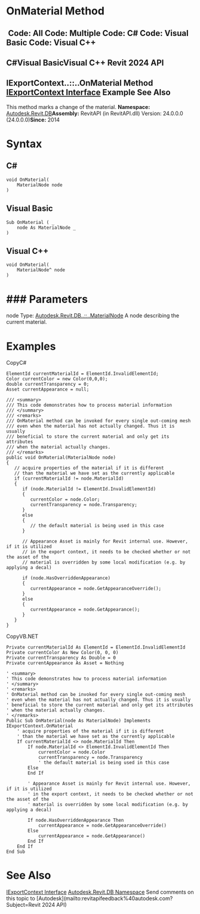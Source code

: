 # OnMaterial Method

﻿
 Code: All Code: Multiple Code: C# Code: Visual Basic Code: Visual C++   
---  
C#Visual BasicVisual C++
Revit 2024 API  
---  
IExportContext..::..OnMaterial Method   
[IExportContext Interface](7d0dc6df-db0e-6a07-3b42-8dde1bedb3c1.md "IExportContext Interface") Example See Also  
---  
This method marks a change of the material. 
**Namespace:** [Autodesk.Revit.DB](87546ba7-461b-c646-cbb1-2cb8f5bff8b2.md "Autodesk.Revit.DB Namespace")**Assembly:** RevitAPI (in RevitAPI.dll) Version: 24.0.0.0 (24.0.0.0)**Since:** 2014 
# Syntax
C#  
---  
```text
void OnMaterial(
	MaterialNode node
)
```
  
Visual Basic  
---  
```text
Sub OnMaterial ( _
	node As MaterialNode _
)
```
  
Visual C++  
---  
```text
void OnMaterial(
	MaterialNode^ node
)
```
  
# ### Parameters
node
    Type: [Autodesk.Revit.DB..::..MaterialNode](c70338a6-7f40-e89e-607b-47162df3a5ef.md "MaterialNode Class") A node describing the current material. 
# Examples
CopyC#
```text
ElementId currentMaterialId = ElementId.InvalidElementId;
Color currentColor = new Color(0,0,0);
double currentTransparency = 0;
Asset currentAppearance = null;

/// <summary>
/// This code demonstrates how to process material information
/// </summary>
/// <remarks>
/// OnMaterial method can be invoked for every single out-coming mesh
/// even when the material has not actually changed. Thus it is usually
/// beneficial to store the current material and only get its attributes
/// when the material actually changes.
/// </remarks>
public void OnMaterial(MaterialNode node)
{
   // acquire properties of the material if it is different
   // than the material we have set as the currently applicable
   if (currentMaterialId != node.MaterialId)
   {
      if (node.MaterialId != ElementId.InvalidElementId)
      {
         currentColor = node.Color;
         currentTransparency = node.Transparency;
      }
      else
      {
         // the default material is being used in this case
      }

      // Appearance Asset is mainly for Revit internal use. However, if it is utilized 
      // in the export context, it needs to be checked whether or not the asset of the 
      // material is overridden by some local modification (e.g. by applying a decal)

      if (node.HasOverriddenAppearance)
      {
         currentAppearance = node.GetAppearanceOverride();
      }
      else
      {
         currentAppearance = node.GetAppearance();
      }
   }
}
```

CopyVB.NET
```text
Private currentMaterialId As ElementId = ElementId.InvalidElementId
Private currentColor As New Color(0, 0, 0)
Private currentTransparency As Double = 0
Private currentAppearance As Asset = Nothing

' <summary>
' This code demonstrates how to process material information
' </summary>
' <remarks>
' OnMaterial method can be invoked for every single out-coming mesh
' even when the material has not actually changed. Thus it is usually
' beneficial to store the current material and only get its attributes
' when the material actually changes.
' </remarks>
Public Sub OnMaterial(node As MaterialNode) Implements IExportContext.OnMaterial
    ' acquire properties of the material if it is different
    ' than the material we have set as the currently applicable
    If currentMaterialId <> node.MaterialId Then
        If node.MaterialId <> ElementId.InvalidElementId Then
            currentColor = node.Color
            currentTransparency = node.Transparency
            ' the default material is being used in this case
        Else
        End If

        ' Appearance Asset is mainly for Revit internal use. However, if it is utilized 
        ' in the export context, it needs to be checked whether or not the asset of the 
        ' material is overridden by some local modification (e.g. by applying a decal)

        If node.HasOverriddenAppearance Then
            currentAppearance = node.GetAppearanceOverride()
        Else
            currentAppearance = node.GetAppearance()
        End If
    End If
End Sub
```

# See Also
[IExportContext Interface](7d0dc6df-db0e-6a07-3b42-8dde1bedb3c1.md "IExportContext Interface")
[Autodesk.Revit.DB Namespace](87546ba7-461b-c646-cbb1-2cb8f5bff8b2.md "Autodesk.Revit.DB Namespace")
Send comments on this topic to [Autodesk](mailto:revitapifeedback%40autodesk.com?Subject=Revit 2024 API)